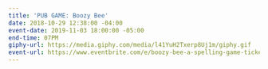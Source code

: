 ```yaml
---
title: 'PUB GAME: Boozy Bee'
date: 2018-10-29 12:38:00 -04:00
event-date: 2019-11-03 18:00:00 -05:00
end-time: 07PM
giphy-url: https://media.giphy.com/media/l41YuH2Txerp8Uj1m/giphy.gif
event-url: https://www.eventbrite.com/e/boozy-bee-a-spelling-game-tickets-78194835859
---
```


